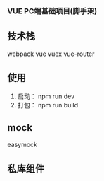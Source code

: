 ### VUE PC端基础项目(脚手架)

## 技术栈
webpack
vue
vuex
vue-router

## 使用
1. 启动： npm run dev 
2. 打包： npm run build

## mock
easymock

## 私库组件

